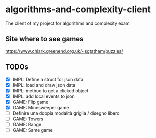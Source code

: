 # algorithms-and-complexity-client
The client of my project for algorithms and complexity exam

## Site where to see games
https://www.chiark.greenend.org.uk/~sgtatham/puzzles/

## TODOs
- [x] IMPL: Define a struct for json data
- [x] IMPL: load and draw json data
- [x] IMPL: method to get a clicked object
- [x] IMPL: add local events to json
- [x] GAME: Flip game
- [x] GAME: Minesweeper game
- [ ] Definire una doppia modalità griglia / disegno libero
- [ ] GAME: Towers
- [ ] GAME: Range
- [ ] GAME: Same game